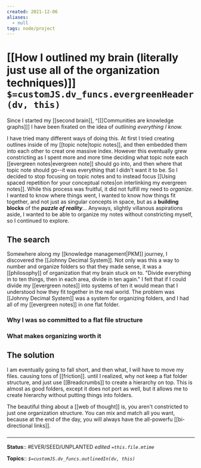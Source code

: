 ```yaml
---
created: 2021-12-06 
aliases:
  - null
tags: node/project
---
```

# [[How I outlined my brain (literally just use all of the organization techniques)]] `$=customJS.dv_funcs.evergreenHeader(dv, this)`

Since I started my [[second brain]], 
^[[[Communities are knowledge graphs]]]
I have been fixated on the idea of *outlining everything I know.*

I have tried many different ways of doing this. At first I tried creating outlines inside of my [[topic note|topic notes]], and then embedded them into each other to creat one massive index. However this eventually grew constricting as I spent more and more time deciding what topic note each [[evergreen notes|evergreen note]] should go into, and then where that topic note should go--it was everything that I didn't want it to be. So I decided to stop focusing on topic notes and to instead focus [[Using spaced repetition for your conceptual notes|on interlinking my evergreen notes]]. While this process was fruitful, it did not fulfill my need to *organize.* I wanted to know where things went, I wanted to know how things fit together, and not just as singular concepts in space, but as a **building blocks** of the ***puzzle of reality***... Anyways, slightly villanous aspirations aside, I wanted to be able to organize my notes without constricting myself, so I continued to explore.

## The search
Somewhere along my [[knowledge management|PKM]] journey,
I discovered the [[Johnny Decimal System]].
Not only was this a way to number and organize folders so that they made sense,
it was a [[philosophy]] of organization that my brain stuck on to.
"Divide everything in to ten things, then in each area, divide in ten again."
I felt that if I could divide my [[evergreen notes]] into systems of ten
it would mean that I understood how they fit together in the real world. The problem was [[Johnny Decimal System]] was a system for organizing folders, and I had all of my [[evergreen notes]] in one flat folder.
### Why I was so committed to a flat file structure
### What makes organizing worth it
## The solution

I am eventually going to fall short, and then what, I will have to move my files.
causing tons of [[friction]].
until I realized, why not keep a flat folder structure, and just use [[Breadcrumbs]] to create a hierarchy on top. 
This is almost as good folders, except it does not port as well, but it allows me to create hierarchy without putting things into folders.

The beautiful thing about a [[web of thought]] is, you aren't constricted to just one organization structure. You can mix and match all you want, because at the end of the day, you will always have the all-powerfu [[bi-directional links]].


### <hr class="footnote"/>

**Status**:: #EVER/SEED/UNPLANTED
*edited `=this.file.mtime`*

**Topics**::
*`$=customJS.dv_funcs.outlinedIn(dv, this)`*
